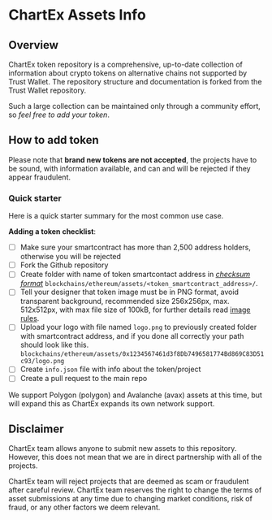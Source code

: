 # ChartEx Assets Info

## Overview
ChartEx token repository is a comprehensive, up-to-date collection of information about crypto tokens on alternative chains not supported by Trust Wallet. The repository structure and documentation is forked from the Trust Wallet repository.

Such a large collection can be maintained only through a community effort, so _feel free to add your token_.

## How to add token

Please note that __brand new tokens are not accepted__,
the projects have to be sound, with information available, and can and will be rejected if they appear fraudulent.

### Quick starter

Here is a quick starter summary for the most common use case.

**Adding a token checklist**:
- [ ] Make sure your smartcontract has more than 2,500 address holders, otherwise you will be rejected
- [ ] Fork the Github repository
- [ ] Create folder with name of token smartcontact address in [_checksum format_](https://developer.trustwallet.com/add_new_asset#checksum_format) `blockchains/ethereum/assets/<token_smartcontract_address>/`.
- [ ] Tell your designer that token image must be in PNG format, avoid transparent background, recommended size 256x256px, max. 512x512px, with max file size of 100kB, for further details read [image rules](https://developer.trustwallet.com/add_new_asset#image-requirements).
- [ ] Upload your logo with file named `logo.png` to previously created folder with smartcontract address, and if you done all correctly your path should look like this. `blockchains/ethereum/assets/0x1234567461d3f8Db7496581774Bd869C83D51c93/logo.png`
- [ ] Create `info.json` file with info about the token/project
- [ ] Create a pull request to the main repo

We support Polygon (polygon) and Avalanche (avax) assets at this time, but will expand this as ChartEx expands its own network support.

## Disclaimer
ChartEx team allows anyone to submit new assets to this repository. However, this does not mean that we are in direct partnership with all of the projects.

ChartEx team will reject projects that are deemed as scam or fraudulent after careful review.
ChartEx team reserves the right to change the terms of asset submissions at any time due to changing market conditions, risk of fraud, or any other factors we deem relevant.